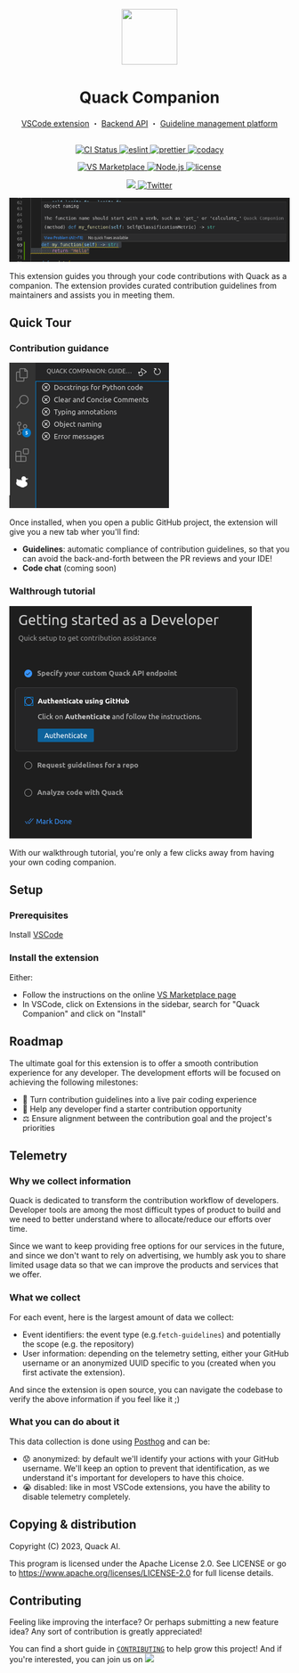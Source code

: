 <p align="center">
  <a href="https://quack-ai.com"><img src="https://quack-ai.com/quack.png" width="100" height="100"></a>
</p>
<h1 align="center">
 Quack Companion
</h1>

<p align="center">
  <a href="https://github.com/quack-ai/companion">VSCode extension</a> ・
  <a href="https://github.com/quack-ai/contribution-api">Backend API</a> ・
  <a href="https://github.com/quack-ai/platform">Guideline management platform</a>
</p>
<h2 align="center"></h2>

<p align="center">
  <a href="https://github.com/quack-ai/companion/actions/workflows/builds.yml">
    <img alt="CI Status" src="https://img.shields.io/github/actions/workflow/status/quack-ai/companion/builds.yml?branch=main&label=CI&logo=github&style=flat-square">
  </a>
  <a href="https://github.com/eslint/eslint">
    <img src="https://img.shields.io/badge/Linter-ESLint-4B32C3?style=flat-square&logo=ESLint&logoColor=white" alt="eslint">
  </a>
  <a href="https://github.com/prettier/prettier">
    <img src="https://img.shields.io/badge/Formatter-Prettier-F7B93E?style=flat-square&logo=Prettier&logoColor=white" alt="prettier">
  </a>
  <a href="https://app.codacy.com?utm_source=gh&utm_medium=referral&utm_content=&utm_campaign=Badge_grade">
    <img src="https://app.codacy.com/project/badge/Grade/21136022056c40429ce01bc63421692c" alt="codacy">
  </a>
</p>


<p align="center">
  <a href="https://marketplace.visualstudio.com/items?itemName=quackai.quack-companion">
    <img src="https://img.shields.io/visual-studio-marketplace/v/quackai.quack-companion?logo=visualstudiocode&logoColor=fff&style=flat-square&label=VS%20Marketplace" alt="VS Marketplace">
  </a>
  <a href="https://github.com/nodejs/node">
    <img src="https://img.shields.io/badge/Node-18-339933?style=flat-square&logo=nodedotjs&logoColor=white" alt="Node.js">
  </a>
  <a href="https://github.com/quack-ai/companion/blob/main/LICENSE">
    <img src="https://img.shields.io/badge/License-Apache 2.0-blue?style=flat-square" alt="license">
  </a>
</p>

<p align="center">
  <!-- <a href="https://discord.gg/E9rY3bVCWd">
    <img src="https://dcbadge.vercel.app/api/server/E9rY3bVCWd?style=flat" alt="discord"/>
  </a> -->
  <a target="_blank" href="https://discord.gg/E9rY3bVCWd" style="background:none">
    <img src="https://img.shields.io/badge/Discord-join-continue.svg?labelColor=191937&color=6F6FF7&logo=discord" />
  </a>
  <a href="https://twitter.com/quack_ai">
    <img src="https://img.shields.io/badge/-@quack_ai-1D9BF0?style=flat-square&logo=twitter&logoColor=white" alt="Twitter">
  </a>
</p>

![Compliance hint](media/compliance_hint.png)

This extension guides you through your code contributions with Quack as a companion. The extension provides curated contribution guidelines from maintainers and assists you in meeting them.

## Quick Tour

### Contribution guidance

![Guideline view](media/guideline_list.png)

Once installed, when you open a public GitHub project, the extension will give you a new tab wher you'll find:
- **Guidelines**: automatic compliance of contribution guidelines, so that you can avoid the back-and-forth between the PR reviews and your IDE!
- **Code chat** (coming soon)

### Walthrough tutorial

![Developer walkthrough](media/dev_walkthrough.png)

With our walkthrough tutorial, you're only a few clicks away from having your own coding companion.

## Setup

### Prerequisites

Install [VSCode](https://code.visualstudio.com/Download)

### Install the extension

Either:

- Follow the instructions on the online [VS Marketplace page](https://marketplace.visualstudio.com/items?itemName=quackai.quack-companion)
- In VSCode, click on Extensions in the sidebar, search for "Quack Companion" and click on "Install"

## Roadmap

The ultimate goal for this extension is to offer a smooth contribution experience for any developer.
The development efforts will be focused on achieving the following milestones:

- 🤝 Turn contribution guidelines into a live pair coding experience
- 🐣 Help any developer find a starter contribution opportunity
- ⚖️ Ensure alignment between the contribution goal and the project's priorities

## Telemetry

### Why we collect information

Quack is dedicated to transform the contribution workflow of developers. Developer tools are among the most difficult types of product to build and we need to better understand where to allocate/reduce our efforts over time.

Since we want to keep providing free options for our services in the future, and since we don't want to rely on advertising, we humbly ask you to share limited usage data so that we can improve the products and services that we offer.

### What we collect

For each event, here is the largest amount of data we collect:

- Event identifiers: the event type (e.g.`fetch-guidelines`) and potentially the scope (e.g. the repository)
- User information: depending on the telemetry setting, either your GitHub username or an anonymized UUID specific to you (created when you first activate the extension).

And since the extension is open source, you can navigate the codebase to verify the above information if you feel like it ;)

### What you can do about it

This data collection is done using [Posthog](https://posthog.com/) and can be:

- 😟 anonymized: by default we'll identify your actions with your GitHub username. We'll keep an option to prevent that identification, as we understand it's important for developers to have this choice.
- 😭 disabled: like in most VSCode extensions, you have the ability to disable telemetry completely.

## Copying & distribution

Copyright (C) 2023, Quack AI.

This program is licensed under the Apache License 2.0.
See LICENSE or go to <https://www.apache.org/licenses/LICENSE-2.0> for full license details.

## Contributing

Feeling like improving the interface? Or perhaps submitting a new feature idea? Any sort of contribution is greatly appreciated!

You can find a short guide in [`CONTRIBUTING`](CONTRIBUTING.md) to help grow this project! And if you're interested, you can join us on [![](https://img.shields.io/badge/Discord-join-continue.svg?labelColor=191937&color=6F6FF7&logo=discord)](https://discord.gg/E9rY3bVCWd)
